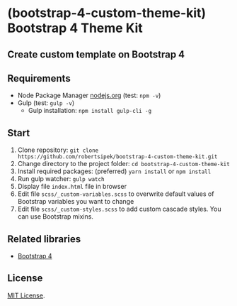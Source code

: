 # (bootstrap-4-custom-theme-kit) Bootstrap 4 Theme Kit 
## Create custom template on Bootstrap 4

## Requirements

- Node Package Manager [nodejs.org](https://nodejs.org) (test: `npm -v`) 
- Gulp (test: `gulp -v`)
  - Gulp installation: `npm install gulp-cli -g`

## Start

1. Clone repository: `git clone https://github.com/robertsipek/bootstrap-4-custom-theme-kit.git`
2. Change directory to the project folder: `cd bootstrap-4-custom-theme-kit`
2. Install required packages: (preferred) `yarn install` or `npm install`
3. Run gulp watcher: `gulp watch`
4. Display file `index.html` file in browser
5. Edit file `scss/_custom-variables.scss` to overwrite default values of Bootstrap variables you want to change
6. Edit file `scss/_custom-styles.scss` to add custom cascade styles. You can use Bootstrap mixins.

## Related libraries

- [Bootstrap 4](https://github.com/twbs/bootstrap/)

## License

[MIT License](https://opensource.org/licenses/MIT).
